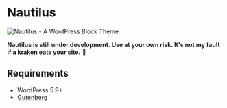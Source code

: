 # Nautilus

![Nautilus - A WordPress Block Theme](https://user-images.githubusercontent.com/4832319/161444681-94fec962-ac81-453d-a08e-8b91e84c6586.png)

**Nautilus is still under development. Use at your own risk. It's not my fault if a kraken eats your site.** 🦑

## Requirements

- WordPress 5.9+
- [Gutenberg](https://wordpress.org/plugins/gutenberg/)